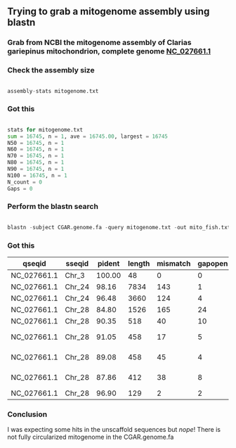 ## Trying to grab a mitogenome assembly using blastn 

### Grab from NCBI the mitogenome assembly of Clarias gariepinus mitochondrion, complete genome [NC_027661.1](https://www.ncbi.nlm.nih.gov/search/all/?term=NC_027661.1)

### Check the assembly size

```python

assembly-stats mitogenome.txt

```


### Got this


```python

stats for mitogenome.txt
sum = 16745, n = 1, ave = 16745.00, largest = 16745
N50 = 16745, n = 1
N60 = 16745, n = 1
N70 = 16745, n = 1
N80 = 16745, n = 1
N90 = 16745, n = 1
N100 = 16745, n = 1
N_count = 0
Gaps = 0


```


### Perform the blastn search

```python

blastn -subject CGAR.genome.fa -query mitogenome.txt -out mito_fish.txt -outfmt 6 

```



###  Got this

| qseqid | sseqid | pident | length | mismatch | gapopen | qstart | qend | sstart | send | evalue | bitscore |
| --- | --- | --- | --- | --- | --- | --- | --- | --- | --- | --- | --- |
| NC_027661.1 | Chr_3 | 100.00 | 48 | 0 | 0 | 7514 | 7561 | 12625675 | 12625628 | 8e-16 | 89.8 |
| NC_027661.1 | Chr_24 | 98.16 | 7834 | 143 | 1 | 1 | 7834 | 22763174 | 22755342 | 0.0 | 13668 |
| NC_027661.1 | Chr_24 | 96.48 | 3660 | 124 | 4 | 12851 | 16508 | 22766831 | 22763175 | 0.0 |  6039 |
| NC_027661.1 | Chr_28 | 84.80 | 1526 | 165 | 24 | 14488 | 16000 | 18786211 | 18784740 | 0.0 |  1471 |
| NC_027661.1 | Chr_28 | 90.35 | 518 | 40 | 10 | 15996 | 16508 | 18778748 | 18778236 | 0.0 |   671 |
| NC_027661.1 | Chr_28 | 91.05 | 458 | 17 | 5 | 159 | 611 | 18778104 | 18777666 | 1e-168 |   597 |
| NC_027661.1 | Chr_28 | 89.08 | 458 | 45 | 4 | 13453 | 13910 | 18786663 | 18786211 | 1e-158 |   564 |
| NC_027661.1 | Chr_28 | 87.86 | 412 | 38 | 8 | 12998 | 13404 | 18787078 | 18786674 | 2e-131 |   473 |
| NC_027661.1 | Chr_28 | 96.90 | 129 | 2 | 2 | 1 | 128 | 18778235 | 18778108 | 1e-53 |   215 |

### Conclusion

I was expecting some hits in the unscaffold sequences but *nope*! There is not fully circularized mitogenome in the CGAR.genome.fa



